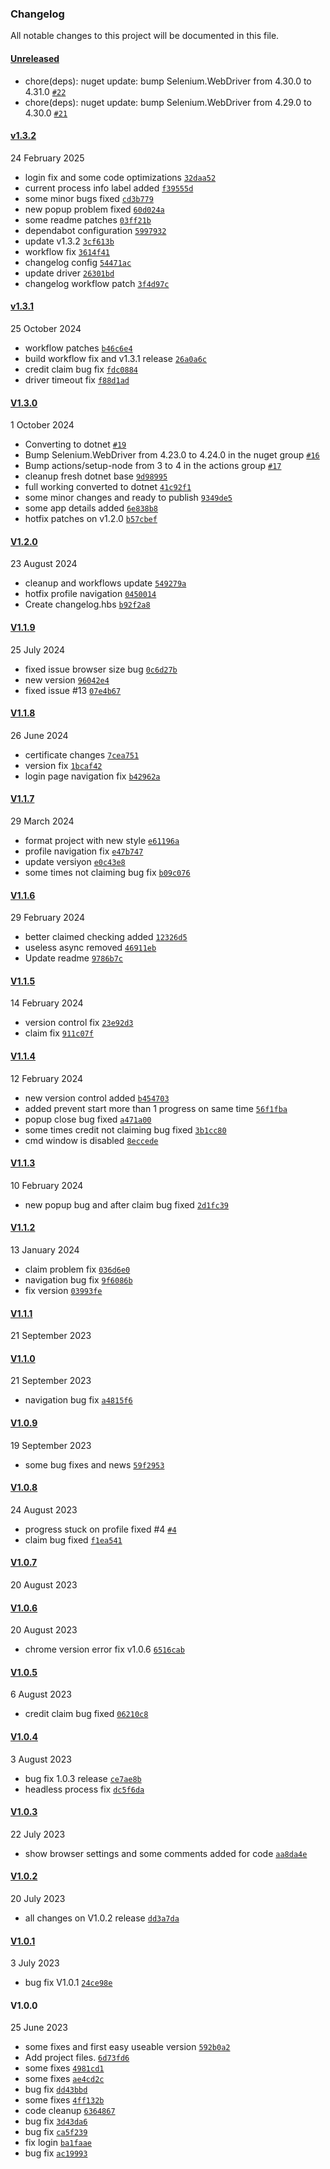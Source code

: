 ### Changelog

All notable changes to this project will be documented in this file.

#### [Unreleased](https://github.com/BySuspect/AutoPixAiCreditClaimer/compare/v1.3.2...HEAD)

- chore(deps): nuget update: bump Selenium.WebDriver from 4.30.0 to 4.31.0 [`#22`](https://github.com/BySuspect/AutoPixAiCreditClaimer/pull/22)
- chore(deps): nuget update: bump Selenium.WebDriver from 4.29.0 to 4.30.0 [`#21`](https://github.com/BySuspect/AutoPixAiCreditClaimer/pull/21)

#### [v1.3.2](https://github.com/BySuspect/AutoPixAiCreditClaimer/compare/v1.3.1...v1.3.2)

24 February 2025 

- login fix and some code optimizations [`32daa52`](https://github.com/BySuspect/AutoPixAiCreditClaimer/commit/32daa5263e93459bcf8ad29fcef16df648ab3f5d)
- current process info label added [`f39555d`](https://github.com/BySuspect/AutoPixAiCreditClaimer/commit/f39555d602a6a3fbd3d94275ca56cbc662de8138)
- some minor bugs fixed [`cd3b779`](https://github.com/BySuspect/AutoPixAiCreditClaimer/commit/cd3b779c0011530260b90281ed3c6aeee7675579)
- new popup problem fixed [`60d024a`](https://github.com/BySuspect/AutoPixAiCreditClaimer/commit/60d024afb59a4338aa8a2b2cf7a05b4799461742)
- some readme patches [`03ff21b`](https://github.com/BySuspect/AutoPixAiCreditClaimer/commit/03ff21b7e0ebff62ff943ed4f4e4a3f0e174a6ac)
- dependabot configuration [`5997932`](https://github.com/BySuspect/AutoPixAiCreditClaimer/commit/599793227dc9b98880da5ca29fec68c8301cca89)
- update v1.3.2 [`3cf613b`](https://github.com/BySuspect/AutoPixAiCreditClaimer/commit/3cf613be5128cd506cb959e7e7e113cf3cb13478)
- workflow fix [`3614f41`](https://github.com/BySuspect/AutoPixAiCreditClaimer/commit/3614f412cd4a9a03a34ed1d4859037ee546e7bda)
- changelog config [`54471ac`](https://github.com/BySuspect/AutoPixAiCreditClaimer/commit/54471ac56b12d1d1854d60b2de1e08e104b9677b)
- update driver [`26301bd`](https://github.com/BySuspect/AutoPixAiCreditClaimer/commit/26301bd1ddfb3d73166c9ba6f2e690b3523a99c8)
- changelog workflow patch [`3f4d97c`](https://github.com/BySuspect/AutoPixAiCreditClaimer/commit/3f4d97caae97ca6af9506a14acf8bfde3f5869f1)

#### [v1.3.1](https://github.com/BySuspect/AutoPixAiCreditClaimer/compare/V1.3.0...v1.3.1)

25 October 2024 

- workflow patches [`b46c6e4`](https://github.com/BySuspect/AutoPixAiCreditClaimer/commit/b46c6e41041f6152466f83eb5b7b14429bcbd8b4)
- build workflow fix and v1.3.1 release [`26a0a6c`](https://github.com/BySuspect/AutoPixAiCreditClaimer/commit/26a0a6c4b9e7c120714e952f03903130aa4b925e)
- credit claim bug fix [`fdc0884`](https://github.com/BySuspect/AutoPixAiCreditClaimer/commit/fdc0884823cfacd6e38396a95587b426c643656f)
- driver timeout fix [`f88d1ad`](https://github.com/BySuspect/AutoPixAiCreditClaimer/commit/f88d1ad85b6ef667c519abaa9eabebef29e39c11)

#### [V1.3.0](https://github.com/BySuspect/AutoPixAiCreditClaimer/compare/V1.2.0...V1.3.0)

1 October 2024 

- Converting to dotnet [`#19`](https://github.com/BySuspect/AutoPixAiCreditClaimer/pull/19)
- Bump Selenium.WebDriver from 4.23.0 to 4.24.0 in the nuget group [`#16`](https://github.com/BySuspect/AutoPixAiCreditClaimer/pull/16)
- Bump actions/setup-node from 3 to 4 in the actions group [`#17`](https://github.com/BySuspect/AutoPixAiCreditClaimer/pull/17)
- cleanup fresh dotnet base [`9d98995`](https://github.com/BySuspect/AutoPixAiCreditClaimer/commit/9d98995a809012fdc8dc32b1f158051fa9156359)
- full working converted to dotnet [`41c92f1`](https://github.com/BySuspect/AutoPixAiCreditClaimer/commit/41c92f1aa7d55e0ec3a60545a3b95a2511d33540)
- some minor changes and ready to publish [`9349de5`](https://github.com/BySuspect/AutoPixAiCreditClaimer/commit/9349de559797bc2fc539e1330605d0545c4e3d0e)
- some app details added [`6e838b8`](https://github.com/BySuspect/AutoPixAiCreditClaimer/commit/6e838b86bf513aba22e8264a5b68b50ab408dfa2)
- hotfix patches on v1.2.0 [`b57cbef`](https://github.com/BySuspect/AutoPixAiCreditClaimer/commit/b57cbefe05e61ad5711f72929a67d9423c4bbea4)

#### [V1.2.0](https://github.com/BySuspect/AutoPixAiCreditClaimer/compare/V1.1.9...V1.2.0)

23 August 2024 

- cleanup and workflows update [`549279a`](https://github.com/BySuspect/AutoPixAiCreditClaimer/commit/549279a599a9f9ce9d605b2c7d8be1b5ca1e85ba)
- hotfix profile navigation [`0450014`](https://github.com/BySuspect/AutoPixAiCreditClaimer/commit/04500148aeb717b18cfc2aee92597ff7300f2fb0)
- Create changelog.hbs [`b92f2a8`](https://github.com/BySuspect/AutoPixAiCreditClaimer/commit/b92f2a805417e36bba44eb7b5c516e82e406ddff)

#### [V1.1.9](https://github.com/BySuspect/AutoPixAiCreditClaimer/compare/V1.1.8...V1.1.9)

25 July 2024 

- fixed issue browser size bug [`0c6d27b`](https://github.com/BySuspect/AutoPixAiCreditClaimer/commit/0c6d27b394e864f4a3ca42d1a25fbefa203f8457)
- new version [`96042e4`](https://github.com/BySuspect/AutoPixAiCreditClaimer/commit/96042e44d736825c3f53eabc3cf805845bb724f2)
- fixed issue #13 [`07e4b67`](https://github.com/BySuspect/AutoPixAiCreditClaimer/commit/07e4b673e2e7b169d63641ef06394208afed7c33)

#### [V1.1.8](https://github.com/BySuspect/AutoPixAiCreditClaimer/compare/V1.1.7...V1.1.8)

26 June 2024 

- certificate changes [`7cea751`](https://github.com/BySuspect/AutoPixAiCreditClaimer/commit/7cea751cbae8099c95c59b3a18e5859ec9f8c387)
- version fix [`1bcaf42`](https://github.com/BySuspect/AutoPixAiCreditClaimer/commit/1bcaf42c9dd3c526455ef91e8f8375a9d397fed9)
- login page navigation fix [`b42962a`](https://github.com/BySuspect/AutoPixAiCreditClaimer/commit/b42962ad29edccbfa46045e43c17c52de7974863)

#### [V1.1.7](https://github.com/BySuspect/AutoPixAiCreditClaimer/compare/V1.1.6...V1.1.7)

29 March 2024 

- format project with new style [`e61196a`](https://github.com/BySuspect/AutoPixAiCreditClaimer/commit/e61196aeccb599a7a628410e29e0d26992d55592)
- profile navigation fix [`e47b747`](https://github.com/BySuspect/AutoPixAiCreditClaimer/commit/e47b747ca3989494e7fbc92a769ccc6adff38cae)
- update versiyon [`e0c43e8`](https://github.com/BySuspect/AutoPixAiCreditClaimer/commit/e0c43e84743cfd381a436cc8a62bcb56bc281da5)
- some times not claiming bug fix [`b09c076`](https://github.com/BySuspect/AutoPixAiCreditClaimer/commit/b09c0764ef8e74cdaba15f04b4d9a224c38041b9)

#### [V1.1.6](https://github.com/BySuspect/AutoPixAiCreditClaimer/compare/V1.1.5...V1.1.6)

29 February 2024 

- better claimed checking added [`12326d5`](https://github.com/BySuspect/AutoPixAiCreditClaimer/commit/12326d51aeab169085d1c6caa33d36d1dcf2227c)
- useless async removed [`46911eb`](https://github.com/BySuspect/AutoPixAiCreditClaimer/commit/46911ebd101de67fe912f360158929db69cf15a1)
- Update readme [`9786b7c`](https://github.com/BySuspect/AutoPixAiCreditClaimer/commit/9786b7c244ade2d0e3e81794b170cd7c35df447a)

#### [V1.1.5](https://github.com/BySuspect/AutoPixAiCreditClaimer/compare/V1.1.4...V1.1.5)

14 February 2024 

- version control fix [`23e92d3`](https://github.com/BySuspect/AutoPixAiCreditClaimer/commit/23e92d3dd7db860677b37dc160f1a59cb466e649)
- claim fix [`911c07f`](https://github.com/BySuspect/AutoPixAiCreditClaimer/commit/911c07ff8c2f752ff4791a79c89e63ea7bf8e69c)

#### [V1.1.4](https://github.com/BySuspect/AutoPixAiCreditClaimer/compare/V1.1.3...V1.1.4)

12 February 2024 

- new version control added [`b454703`](https://github.com/BySuspect/AutoPixAiCreditClaimer/commit/b454703c35e2c0dc0e46efc0f08158f1d45e645a)
- added prevent start more than 1 progress on same time [`56f1fba`](https://github.com/BySuspect/AutoPixAiCreditClaimer/commit/56f1fbadbb105ddc3c0e7a15ab7bcece8deb68b2)
- popup close bug fixed [`a471a00`](https://github.com/BySuspect/AutoPixAiCreditClaimer/commit/a471a00761c08348b3c8006c558151779fd16629)
- some times credit not claiming bug fixed [`3b1cc80`](https://github.com/BySuspect/AutoPixAiCreditClaimer/commit/3b1cc80bbd5909f6c3138b7a11101aaa3c591014)
- cmd window is disabled [`8eccede`](https://github.com/BySuspect/AutoPixAiCreditClaimer/commit/8eccede7f64d953362ba2dbf4b349bbada92ba8d)

#### [V1.1.3](https://github.com/BySuspect/AutoPixAiCreditClaimer/compare/V1.1.2...V1.1.3)

10 February 2024 

- new popup bug and after claim bug fixed [`2d1fc39`](https://github.com/BySuspect/AutoPixAiCreditClaimer/commit/2d1fc39c0ae2173b3ea27375af1daf760deac614)

#### [V1.1.2](https://github.com/BySuspect/AutoPixAiCreditClaimer/compare/V1.1.1...V1.1.2)

13 January 2024 

- claim problem fix [`036d6e0`](https://github.com/BySuspect/AutoPixAiCreditClaimer/commit/036d6e002f6245fe7d36713d0bf306bf0049d2c3)
- navigation bug fix [`9f6086b`](https://github.com/BySuspect/AutoPixAiCreditClaimer/commit/9f6086b562befedaa143967ccef6e2f347f61ecc)
- fix version [`03993fe`](https://github.com/BySuspect/AutoPixAiCreditClaimer/commit/03993fe3eb304ef98431565d91464ae4ba8cf760)

#### [V1.1.1](https://github.com/BySuspect/AutoPixAiCreditClaimer/compare/V1.1.0...V1.1.1)

21 September 2023 

#### [V1.1.0](https://github.com/BySuspect/AutoPixAiCreditClaimer/compare/V1.0.9...V1.1.0)

21 September 2023 

- navigation bug fix [`a4815f6`](https://github.com/BySuspect/AutoPixAiCreditClaimer/commit/a4815f646161d8d628f9bb1c723e146a7e149b51)

#### [V1.0.9](https://github.com/BySuspect/AutoPixAiCreditClaimer/compare/V1.0.8...V1.0.9)

19 September 2023 

- some bug fixes and news [`59f2953`](https://github.com/BySuspect/AutoPixAiCreditClaimer/commit/59f2953473b73c7014dd32af44441800bc9c0495)

#### [V1.0.8](https://github.com/BySuspect/AutoPixAiCreditClaimer/compare/V1.0.7...V1.0.8)

24 August 2023 

- progress stuck on profile fixed #4 [`#4`](https://github.com/BySuspect/AutoPixAiCreditClaimer/issues/4)
- claim bug fixed [`f1ea541`](https://github.com/BySuspect/AutoPixAiCreditClaimer/commit/f1ea541e7e0b533f7ac8db0bb1fccf230dd0904a)

#### [V1.0.7](https://github.com/BySuspect/AutoPixAiCreditClaimer/compare/V1.0.6...V1.0.7)

20 August 2023 

#### [V1.0.6](https://github.com/BySuspect/AutoPixAiCreditClaimer/compare/V1.0.5...V1.0.6)

20 August 2023 

- chrome version error fix v1.0.6 [`6516cab`](https://github.com/BySuspect/AutoPixAiCreditClaimer/commit/6516cab300a6ee4ecbec21cdfbc074dee9c108ec)

#### [V1.0.5](https://github.com/BySuspect/AutoPixAiCreditClaimer/compare/V1.0.4...V1.0.5)

6 August 2023 

- credit claim bug fixed [`06210c8`](https://github.com/BySuspect/AutoPixAiCreditClaimer/commit/06210c81b18897c1eb07070384163d169b97bf72)

#### [V1.0.4](https://github.com/BySuspect/AutoPixAiCreditClaimer/compare/V1.0.3...V1.0.4)

3 August 2023 

- bug fix 1.0.3 release [`ce7ae8b`](https://github.com/BySuspect/AutoPixAiCreditClaimer/commit/ce7ae8ba12fa996d6a4253a79e13eaa9faa511ac)
- headless process fix [`dc5f6da`](https://github.com/BySuspect/AutoPixAiCreditClaimer/commit/dc5f6da370cd67bcabe7fa407c2a9d0c11e11a95)

#### [V1.0.3](https://github.com/BySuspect/AutoPixAiCreditClaimer/compare/V1.0.2...V1.0.3)

22 July 2023 

- show browser settings and some comments added for code [`aa8da4e`](https://github.com/BySuspect/AutoPixAiCreditClaimer/commit/aa8da4e284f5953b3934fe70175eb02a6f394cad)

#### [V1.0.2](https://github.com/BySuspect/AutoPixAiCreditClaimer/compare/V1.0.1...V1.0.2)

20 July 2023 

- all changes on V1.0.2 release [`dd3a7da`](https://github.com/BySuspect/AutoPixAiCreditClaimer/commit/dd3a7da7adcafc47785913ce0d0e431c504c2436)

#### [V1.0.1](https://github.com/BySuspect/AutoPixAiCreditClaimer/compare/V1.0.0...V1.0.1)

3 July 2023 

- bug fix V1.0.1 [`24ce98e`](https://github.com/BySuspect/AutoPixAiCreditClaimer/commit/24ce98e4e10291b5375e32b1569e143799252d91)

#### V1.0.0

25 June 2023 

- some fixes and first easy useable version [`592b0a2`](https://github.com/BySuspect/AutoPixAiCreditClaimer/commit/592b0a2a57034067be88412712dd0ed276ba7c51)
- Add project files. [`6d73fd6`](https://github.com/BySuspect/AutoPixAiCreditClaimer/commit/6d73fd67e6538cb52bd2304faf5dd0f25e0ac426)
- some fixes [`4981cd1`](https://github.com/BySuspect/AutoPixAiCreditClaimer/commit/4981cd128261986962e6c49ee520b9ad1d928823)
- some fixes [`ae4cd2c`](https://github.com/BySuspect/AutoPixAiCreditClaimer/commit/ae4cd2cec13c13ee3a5a88fc04214fda7354ad59)
- bug fix [`dd43bbd`](https://github.com/BySuspect/AutoPixAiCreditClaimer/commit/dd43bbdb709051f8c58789f0dbbf5eb7111e7511)
- some fixes [`4ff132b`](https://github.com/BySuspect/AutoPixAiCreditClaimer/commit/4ff132b0eeb9b8b91dbe5f49c040d442fd3f831c)
- code cleanup [`6364867`](https://github.com/BySuspect/AutoPixAiCreditClaimer/commit/6364867e62ddadf226750ee132bdbbb87572b2fe)
- bug fix [`3d43da6`](https://github.com/BySuspect/AutoPixAiCreditClaimer/commit/3d43da67d6818b0b3675255ea86ba2fb94d66308)
- bug fix [`ca5f239`](https://github.com/BySuspect/AutoPixAiCreditClaimer/commit/ca5f2399c76e4a9386b70c5dcd0477c8a1908659)
- fix login [`ba1faae`](https://github.com/BySuspect/AutoPixAiCreditClaimer/commit/ba1faae24432a27865edf14bf676e9f7c4e190a5)
- bug fix [`ac19993`](https://github.com/BySuspect/AutoPixAiCreditClaimer/commit/ac199932f45dbfa9afe2f6c42ce699ca1110f917)
